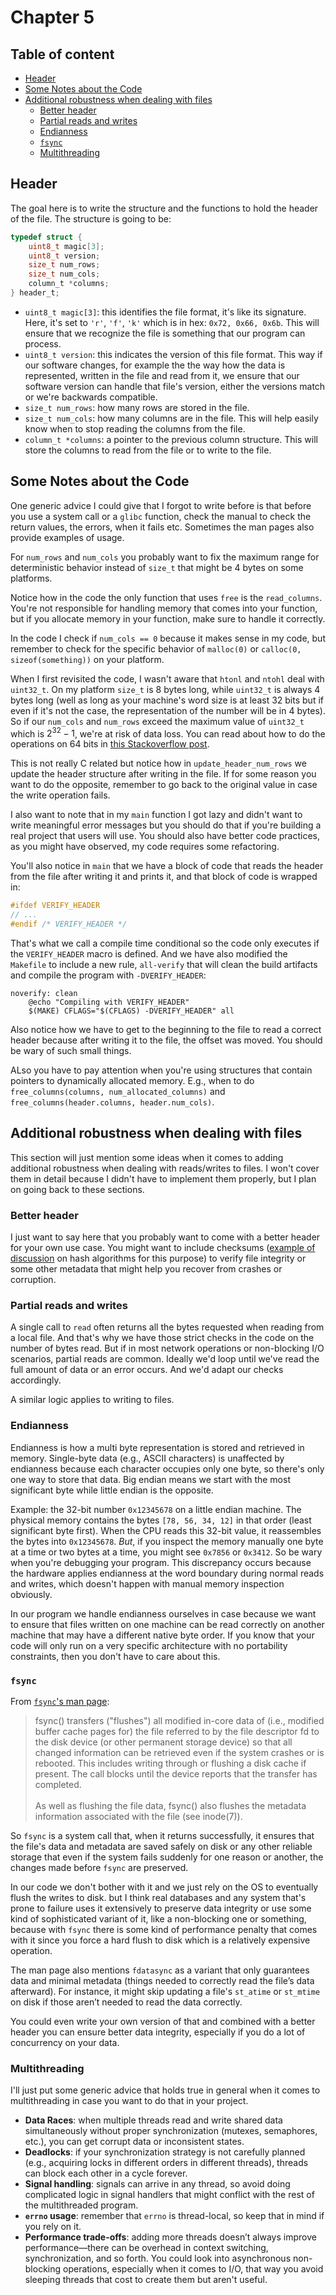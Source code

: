 # Chapter 5

## Table of content
  - [Header](#header)
  - [Some Notes about the Code](#some-notes-about-the-code)
  - [Additional robustness when dealing with files](#additional-robustness-when-dealing-with-files)
    - [Better header](#better-header)
    - [Partial reads and writes](#better-header)
    - [Endianness](#endianness)
    - [`fsync`](#fsync)
    - [Multithreading](#multithreading)

## Header

The goal here is to write the structure and the functions to hold the header of the file. The structure is going to be:
```c
typedef struct {
    uint8_t magic[3];
    uint8_t version;
    size_t num_rows;
    size_t num_cols;
    column_t *columns;
} header_t;
```

- `uint8_t magic[3]`: this identifies the file format, it's like its signature. Here, it's set to `'r'`, `'f'`, `'k'` which is in hex: `0x72, 0x66, 0x6b`. This will ensure that we recognize the file is something that our program can process.
- `uint8_t version`: this indicates the version of this file format. This way if our software changes, for example the the way how the data is represented, written in the file and read from it, we ensure that our software version can handle that file's version, either the versions match or we're backwards compatible.
- `size_t num_rows`: how many rows are stored in the file.
- `size_t num_cols`: how many columns are in the file. This will help easily know when to stop reading the columns from the file.
- `column_t *columns`: a pointer to the previous column structure. This will store the columns to read from the file or to write to the file.

## Some Notes about the Code

One generic advice I could give that I forgot to write before is that before you use a system call or a `glibc` function, check the manual to check the return values, the errors, when it fails etc. Sometimes the man pages also provide examples of usage.

For `num_rows` and `num_cols` you probably want to fix the maximum range for deterministic behavior instead of `size_t` that might be $4$ bytes on some platforms.

Notice how in the code the only function that uses `free` is the `read_columns`. You're not responsible for handling memory that comes into your function, but if you allocate memory in your function, make sure to handle it correctly.

In the code I check if `num_cols == 0` because it makes sense in my code, but remember to check for the specific behavior of `malloc(0)` or `calloc(0, sizeof(something))` on your platform.

When I first revisited the code, I wasn't aware that `htonl` and `ntohl` deal with `uint32_t`. On my platform `size_t` is $8$ bytes long, while `uint32_t` is always $4$ bytes long (well as long as your machine's word size is at least $32$ bits but if even if it's not the case, the representation of the number will be in $4$ bytes). So if our `num_cols` and `num_rows` exceed the maximum value of `uint32_t` which is $2^{32} - 1$, we're at risk of data loss. You can read about how to do the operations on $64$ bits in [this Stackoverflow post](https://stackoverflow.com/questions/3022552/is-there-any-standard-htonl-like-function-for-64-bits-integers-in-c).

This is not really C related but notice how in `update_header_num_rows` we update the header structure after writing in the file. If for some reason you want to do the opposite, remember to go back to the original value in case the write operation fails.

I also want to note that in my `main` function I got lazy and didn't want to write meaningful error messages but you should do that if you're building a real project that users will use. You should also have better code practices, as you might have observed, my code requires some refactoring.

You'll also notice in `main` that we have a block of code that reads the header from the file after writing it and prints it, and that block of code is wrapped in:
```c
#ifdef VERIFY_HEADER
// ...
#endif /* VERIFY_HEADER */
```
That's what we call a compile time conditional so the code only executes if the `VERIFY_HEADER` macro is defined. And we have also modified the `Makefile` to include a new rule, `all-verify` that will clean the build artifacts and compile the program with `-DVERIFY_HEADER`:
```make
noverify: clean
	@echo "Compiling with VERIFY_HEADER"
	$(MAKE) CFLAGS="$(CFLAGS) -DVERIFY_HEADER" all
```

Also notice how we have to get to the beginning to the file to read a correct header because after writing it to the file, the offset was moved. You should be wary of such small things.

ALso you have to pay attention when you're using structures that contain pointers to dynamically allocated memory. E.g., when to do `free_columns(columns, num_allocated_columns)` and `free_columns(header.columns, header.num_cols)`.

## Additional robustness when dealing with files

This section will just mention some ideas when it comes to adding additional robustness when dealing with reads/writes to files. I won't cover them in detail because I didn't have to implement them properly, but I plan on going back to these sections.

### Better header

I just want to say here that you probably want to come with a better header for your own use case. You might want to include checksums ([example of discussion](https://stackoverflow.com/questions/16122067/md5-vs-crc32-which-ones-better-for-common-use) on hash algorithms for this purpose) to verify file integrity or some other metadata that might help you recover from crashes or corruption.

### Partial reads and writes

A single call to `read` often returns all the bytes requested when reading from a local file. And that's why we have those strict checks in the code on the number of bytes read. But if in most network operations or non-blocking I/O scenarios, partial reads are common. Ideally we'd loop until we've read the full amount of data or an error occurs. And we'd adapt our checks accordingly.

A similar logic applies to writing to files.

### Endianness

Endianness is how a multi byte representation is stored and retrieved in memory. Single-byte data (e.g., ASCII characters) is unaffected by endianness because each character occupies only one byte, so there's only one way to store that data. Big endian means we start with the most significant byte while little endian is the opposite.

Example: the 32-bit number `0x12345678` on a little endian machine. The physical memory contains the bytes `[78, 56, 34, 12]` in that order (least significant byte first). When the CPU reads this 32-bit value, it reassembles the bytes into `0x12345678`. *But*, if you inspect the memory manually one byte at a time or two bytes at a time, you might see `0x7856` or `0x3412`. So be wary when you're debugging your program.
This discrepancy occurs because the hardware applies endianness at the word boundary during normal reads and writes, which doesn't happen with manual memory inspection obviously.

In our program we handle endianness ourselves in case because we want to ensure that files written on one machine can be read correctly on another machine that may have a different native byte order. If you know that your code will only run on a very specific architecture with no portability constraints, then you don't have to care about this.

### `fsync`

From [`fsync`'s man page](https://man7.org/linux/man-pages/man2/fsync.2.html): 
> fsync() transfers ("flushes") all modified in-core data of (i.e., modified buffer cache pages for) the file referred to by the file descriptor fd to the disk device (or other permanent storage device) so that all changed information can be retrieved even if the system crashes or is rebooted.  This includes writing through or flushing a disk cache if present. The call blocks until the device reports that the transfer has completed.
<br><br>
As well as flushing the file data, fsync() also flushes the metadata information associated with the file (see inode(7)).

So `fsync` is a system call that, when it returns successfully, it ensures that the file's data and metadata are saved safely on disk or any other reliable storage that even if the system fails suddenly for one reason or another, the changes made before `fsync` are preserved.

In our code we don't bother with it and we just rely on the OS to eventually flush the writes to disk. but I think real databases and any system that's prone to failure uses it extensively to preserve data integrity or use some kind of sophisticated variant of it, like a non-blocking one or something, because with `fsync` there is some kind of performance penalty that comes with it since you force a hard flush to disk which is a relatively expensive operation.  

The man page also mentions `fdatasync` as a variant that only guarantees data and minimal metadata (things needed to correctly read the file’s data afterward). For instance, it might skip updating a file's `st_atime` or `st_mtime` on disk if those aren’t needed to read the data correctly.

You could even write your own version of that and combined with a better header you can ensure better data integrity, especially if you do a lot of concurrency on your data.

### Multithreading

I'll just put some generic advice that holds true in general when it comes to multithreading in case you want to do that in your project.
- **Data Races**: when multiple threads read and write shared data simultaneously without proper synchronization (mutexes, semaphores, etc.), you can get corrupt data or inconsistent states.
- **Deadlocks**: if your synchronization strategy is not carefully planned (e.g., acquiring locks in different orders in different threads), threads can block each other in a cycle forever.
- **Signal handling**: signals can arrive in any thread, so avoid doing complicated logic in signal handlers that might conflict with the rest of the multithreaded program.
- **`errno` usage**: remember that `errno` is thread-local, so keep that in mind if you rely on it.
- **Performance trade-offs**: adding more threads doesn’t always improve performance—there can be overhead in context switching, synchronization, and so forth. You could look into asynchronous non-blocking operations, especially when it comes to I/O, that way you avoid sleeping threads that cost to create them but aren't useful.
